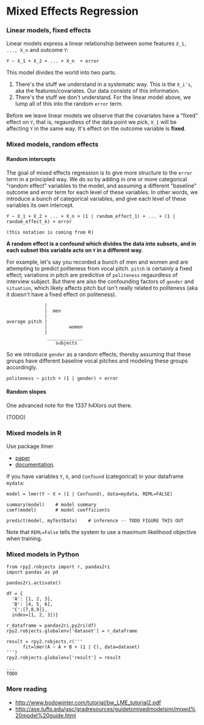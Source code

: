 # Mixed Effects Regression


### Linear models, fixed effects

Linear models express a linear relationship between some features `X_1, ..., X_n` and outcome `Y`:

```
Y ~ X_1 + X_2 + ... + X_n  + error
```

This model divides the world into two parts. 

1) There's the stuff we understand in a systematic way. This is the `X_i's`, aka the features/covariates. Our data consists of this information.
2) There's the stuff we don't understand. For the linear model above, we lump all of this into the random `error` term. 

Before we leave linear models we observe that the covariates have a "fixed" effect on `Y`, that is, regaurdless of the data point we pick, `X_1` will be affecting `Y` in the same way. It's effect on the outcome variable is **fixed**.

### Mixed models, random effects

#### Random intercepts

The goal of mixed effects regression is to give more structure to the `error` term in a principled way. We do so by adding in one or more categorical "random effect" variables to the model, and assuming a different "baseline" outcome and error term for each level of these variables. In other words, we introduce a bunch of categorical variables, and give each level of these variables its own intercept.


```
Y ~ X_1 + X_2 + ... + X_n + (1 | random_effect_1) + ... + (1 | random_effect_k) + error

(this notation is coming from R)
```


**A random effect is a confound which divides the data into subsets, and in each subset this variable acts on `Y` in a different way**. 

For example, let's say you recorded a bunch of men and women and are attempting to predict politeness from vocal pitch. `pitch` is certainly a fixed effect; variations in pitch are predictive of `politeness` regaurdless of interview subject. But there are also the confounding factors of `gender` and `situation`, which likely affects pitch but isn't really related to politeness (aka it doesn't have a fixed effect on politeness).

```
              |
              |  men
              |
average pitch |
              |        women
              |
               _____________
                  subjects

```

So we introduce `gender` as a random effects, thereby assuming that these groups have different baseline vocal pitches and modeling these groups accordingly. 

```
politeness ~ pitch + (1 | gender) + error
```

#### Random slopes

One advanced note for the 1337 h4Xors out there. 

(TODO)


### Mixed models in R

Use package llmer 
* [paper](https://cran.r-project.org/web/packages/lme4/vignettes/lmer.pdf)
* [documentation](https://www.rdocumentation.org/packages/lme4/versions/1.1-13/topics/lmer).

If you have variables `Y`, `X`, and `Confound` (categorical) in your dataframe `mydata`:
```
model = lmer(Y ~ X + (1 | Confound), data=mydata, REML=FALSE)

summary(model)    # model summary
coef(model)       # model coefficients

predict(model, myTestData)    # inference -- TODO FIGURE THIS OUT
```

Note that `REML=False` tells the system to use a maximum likelihood objective when training.

### Mixed models in Python


```
from rpy2.robjects import r, pandas2ri
import pandas as pd

pandas2ri.activate()

df = {
  'A': [1, 2, 3],
  'B': [4, 5, 6],
  'C':[7,8,9]},
  index=[1, 2, 3])}

r_dataframe = pandas2ri.py2ri(df)
rpy2.robjects.globalenv['dataset'] = r_dataframe

result = rpy2.robjects.r('''
      fit=lmer(A ~ A + B + (1 | C), data=dataset)
''')
rpy2.robjects.globalenv['result'] = result

...
TODO

```


### More reading

* http://www.bodowinter.com/tutorial/bw_LME_tutorial2.pdf
* http://ase.tufts.edu/gsc/gradresources/guidetomixedmodelsinr/mixed%20model%20guide.html

